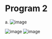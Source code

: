 # Program 2
a.
![image](https://github.com/user-attachments/assets/34b2e23e-b5bd-4b0e-b7ab-33d37808adae)

![image](https://github.com/user-attachments/assets/6872c296-13ba-4b8e-9920-93bc1cb1b246)
![image](https://github.com/user-attachments/assets/209c78bf-a1a0-48fa-9717-5b59c4c02870)
